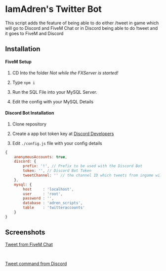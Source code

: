 <h1>IamAdren's Twitter Bot</h1>
<p>This script adds the feature of being able to do either /tweet in game which will go to Discord and FiveM Chat or in Discord being able to do !tweet and it goes to FiveM and Discord</p>

## Installation
#### FiveM Setup
1. CD Into the folder *Not while the FXServer is started!*

2. Type ```npm i```

3. Run the SQL File into your MySQL Server.

4. Edit the config with your MySQL Details

#### Discord Bot Installation 
1. Clone repository

2. Create a app bot token key at [Discord Developers](https://discordapp.com/developers/applications/me)

3. Edit ```./config.js``` file with your config details
```javascript
{
    anonymousAccounts: true,
    discord: {
        prefix: '!', // Prefix to be used with the Discord Bot
        token: '', // Discord Bot Token
        tweetChannel: '' // the channel ID which tweets from ingame will go to
    },
    mysql: {
        host     : 'localhost',
        user     : 'root',
        password : '',
        database : 'adren_scripts',
        table    : 'twitteraccounts'
    }
}
```

## Screenshots
<p><u>Tweet from FiveM Chat</u></p>
<img src="https://i.imgur.com/wRo841E.jpeg" alt="">
<img src="https://i.imgur.com/ceGQlea.png" alt="">

<p><u>Tweet command from Discord</u></p>
<img src="https://i.imgur.com/3SpdB1f.png" alt="">
<img src="https://i.imgur.com/sSMfxCt.png" alt="">
